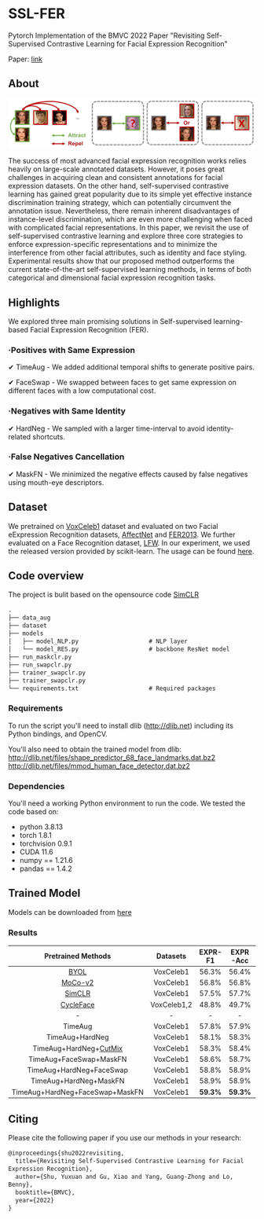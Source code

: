 # SSL-FER

Pytorch Implementation of the BMVC 2022 Paper "Revisiting Self-Supervised Contrastive
Learning for Facial Expression Recognition" 

Paper: [link](https://arxiv.org/abs/2210.03853)

## About

<img src=misc/Picture1.png>

The success of most advanced facial expression recognition works relies heavily on large-scale annotated datasets. However, it poses great challenges in acquiring clean and consistent annotations for facial expression datasets. On the other hand, self-supervised contrastive learning has gained great popularity due to its simple yet effective instance discrimination training strategy, which can potentially circumvent the annotation issue. Nevertheless, there remain inherent disadvantages of instance-level discrimination, which are even more challenging when faced with complicated facial representations. In this paper, we revisit the use of self-supervised contrastive learning and explore three core strategies to enforce expression-specific representations and to minimize the interference from other facial attributes, such as identity and face styling. Experimental results show that our proposed method outperforms the current state-of-the-art self-supervised learning methods, in terms of both categorical and dimensional facial expression recognition tasks.

## Highlights

We explored three main promising solutions in Self-supervised learning-based Facial Expression Recognition (FER).

### ·Positives with Same Expression

✔ TimeAug - We added additional temporal shifts to generate positive pairs.

✔ FaceSwap - We swapped between faces to get same expression on different faces with a low computational cost.

### ·Negatives with Same Identity

✔ HardNeg - We sampled with a larger time-interval to avoid identity-related shortcuts. 
 
### ·False Negatives Cancellation

✔ MaskFN - We minimized the negative effects caused by false negatives using mouth-eye descriptors. 

## Dataset

We pretrained on [VoxCeleb1](https://mm.kaist.ac.kr/datasets/voxceleb/) dataset and evaluated on two Facial eExpression Recognition datasets, [AffectNet](http://mohammadmahoor.com/affectnet/) and [FER2013](https://www.kaggle.com/datasets/msambare/fer2013). We further evaluated on a Face Recognition dataset, [LFW](http://vis-www.cs.umass.edu/lfw/). In our experiment, we used the released version provided by scikit-learn. The usage can be found [here](https://scikit-learn.org/0.19/datasets/labeled_faces.html).

## Code overview

The project is bulit based on the opensource code [SimCLR](https://github.com/sthalles/SimCLR)

```
.
├── data_aug                          
├── dataset 
├── models 			
│   ├── model_NLP.py                    # NLP layer              
│   └── model_RES.py                    # backbone ResNet model      
├── run_maskclr.py
├── run_swapclr.py
├── trainer_swapclr.py
├── trainer_swapclr.py
└── requirements.txt                    # Required packages
```


### Requirements

To run the script you'll need to install dlib (http://dlib.net) including its Python bindings, and OpenCV. 

You'll also need to obtain the trained model from
dlib:  
    http://dlib.net/files/shape_predictor_68_face_landmarks.dat.bz2  
    http://dlib.net/files/mmod_human_face_detector.dat.bz2


### Dependencies

You'll need a working Python environment to run the code. We tested the code based on:
- python 3.8.13
- torch 1.8.1
- torchvision 0.9.1
- CUDA 11.6
- numpy == 1.21.6
- pandas == 1.4.2



## Trained Model

Models can be downloaded from [here](https://drive.google.com/file/d/1Ko7bOqCW0qCnqHzAYTyw6_UuETi2Rccg/view?usp=sharing)

### Results
| Pretrained Methods | Datasets | EXPR-F1 | EXPR-Acc | Valence-CCC | Valence-RMSE | Arousal-CCC | Arousal-RMSE |
| :------------: | :------------: | :------------: | :------------: | :------------: | :------------: | :------------: | :------------: | 
| [BYOL](https://proceedings.neurips.cc/paper/2020/hash/f3ada80d5c4ee70142b17b8192b2958e-Abstract.html) | VoxCeleb1 | 56.3% | 56.4% | 0.560 | 0.460 | 0.462 | 0.386 |
| [MoCo-v2](https://arxiv.org/abs/2003.04297) | VoxCeleb1 | 56.8% | 56.8% | 0.570 | 0.454 | 0.486 | 0.378 |
| [SimCLR](http://proceedings.mlr.press/v119/chen20j.html) | VoxCeleb1 | 57.5% | 57.7% | 0.594 | 0.431 | 0.451 | 0.387 |
| [CycleFace](https://openaccess.thecvf.com/content/ICCV2021/html/Chang_Learning_Facial_Representations_From_the_Cycle-Consistency_of_Face_ICCV_2021_paper.html) | VoxCeleb1,2 | 48.8% | 49.7% | 0.534 | 0.492 | 0.436 | 0.383 |
| - | - | - | - | - | - | - | - | 
| TimeAug | VoxCeleb1 | 57.8% | 57.9% | 0.583 | 0.448 | 0.500 | 0.374 |
| TimeAug+HardNeg | VoxCeleb1 | 58.1% | 58.3% | 0.594 | 0.437 | 0.500 | 0.373 |
| TimeAug+HardNeg+[CutMix](https://openaccess.thecvf.com/content_ICCV_2019/html/Yun_CutMix_Regularization_Strategy_to_Train_Strong_Classifiers_With_Localizable_Features_ICCV_2019_paper.html) | VoxCeleb1 | 58.3% | 58.4% | 0.542 | 0.463 | 0.508 | 0.368 |
| TimeAug+FaceSwap+MaskFN | VoxCeleb1 | 58.6% | 58.7% | 0.568 | 0.444 | 0.502 | 0.369  |
| TimeAug+HardNeg+FaceSwap | VoxCeleb1 | 58.8% | 58.9% | **0.601** | **0.429** | **0.514** | **0.367** |
| TimeAug+HardNeg+MaskFN | VoxCeleb1 | 58.9% | 58.9% | 0.578 | 0.448 | 0.493 | 0.370 |
| TimeAug+HardNeg+FaceSwap+MaskFN | VoxCeleb1 | **59.3%** | **59.3%** | 0.595 | 0.435 | 0.502 | 0.372 |


## Citing

Please cite the following paper if you use our methods in your research:

```
@inproceedings{shu2022revisiting,
  title={Revisiting Self-Supervised Contrastive Learning for Facial Expression Recognition},
  author={Shu, Yuxuan and Gu, Xiao and Yang, Guang-Zhong and Lo, Benny},
  booktitle={BMVC},
  year={2022}
}
```
